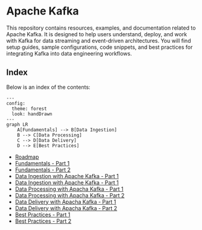 # Apache Kafka

This repository contains resources, examples, and documentation related to Apache Kafka. It is designed to help users understand, deploy, and work with Kafka for data streaming and event-driven architectures. You will find setup guides, sample configurations, code snippets, and best practices for integrating Kafka into data engineering workflows.

## Index

Below is an index of the contents:

```mermaid
---
config:
  theme: forest
  look: handDrawn
---
graph LR
    A[Fundamentals] --> B[Data Ingestion]
    B --> C[Data Processing]
    C --> D[Data Delivery]
    D --> E[Best Practices]
```

- [Roadmap](specialization-apache-kafka/01-roadmap.md)
- [Fundamentals - Part 1](specialization-apache-kafka/02-fundamentals-apache-kafka-01.md)
- [Fundamentals - Part 2](specialization-apache-kafka/03-fundamentals-apache-kafka-02.md)
- [Data Ingestion with Apache Kafka - Part 1](specialization-apache-kafka/04-data-ingestion-with-apache-kafka-01.md)
- [Data Ingestion with Apache Kafka - Part 1](specialization-apache-kafka/05-data-ingestion-with-apache-kafka-02.md)
- [Data Processing with Apacha Kafka - Part 1](specialization-apache-kafka/06-data-processing-with-apache-kafka-01.md)
- [Data Processing with Apacha Kafka - Part 2](specialization-apache-kafka/07-data-processing-with-apache-kafka-02.md)
- [Data Delivery with Apacha Kafka - Part 1](specialization-apache-kafka/08-data-delivery-with-apache-kafka-01.md)
- [Data Delivery with Apacha Kafka - Part 2](specialization-apache-kafka/09-data-delivery-with-apache-kafka-02.md)
- [Best Practices - Part 1](specialization-apache-kafka/10-best-practices-01.md)
- [Best Practices - Part 2](specialization-apache-kafka/11-best-practices-02.md)